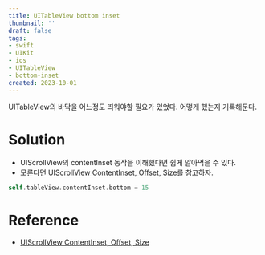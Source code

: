 ```yaml
---
title: UITableView bottom inset
thumbnail: ''
draft: false
tags:
- swift
- UIKit
- ios
- UITableView
- bottom-inset
created: 2023-10-01
---
```


UITableView의 바닥을 어느정도 띄워야할 필요가 있었다. 어떻게 했는지 기록해둔다.

# Solution

* UIScrollView의 contentInset 동작을 이해했다면 쉽게 알아먹을 수 있다.
* 모른다면 [UIScrollView ContentInset, Offset, Size](https://velog.io/@wansook0316/UIScrollView-ContentInset-Offset-Size)를 참고하자.

````swift
self.tableView.contentInset.bottom = 15
````

# Reference

* [UIScrollView ContentInset, Offset, Size](https://velog.io/@wansook0316/UIScrollView-ContentInset-Offset-Size)
